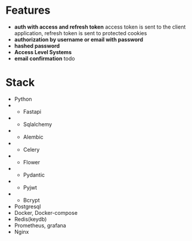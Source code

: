 # Features
- **auth with access and refresh token**
access token is sent to the client application, refresh token is sent to protected cookies
- **authorization by username or email with password**
- **hashed password**
- **Access Level Systems**
- **email confirmation**
todo

# Stack
- Python
- - Fastapi
- - Sqlalchemy
- - Alembic
- - Celery
- - Flower
- - Pydantic
- - Pyjwt
- - Bcrypt
- Postgresql
- Docker, Docker-compose
- Redis(keydb)
- Prometheus, grafana
- Nginx

